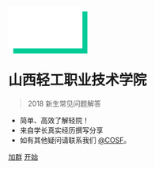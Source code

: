 <img style="width: 150px;filter: drop-shadow(rgb(0, 204, 153) 10px 10px);-webkit-filter: drop-shadow(rgb(0, 204, 153) 10px 10px);" src="_media/icon.svg" />

<h1>山西轻工职业技术学院</h1>

> 2018 新生常见问题解答

* 简单、高效了解轻院！
* 来自学长真实经历撰写分享
* 如有其他疑问请联系我们 [@COSF](http://cosf.gq)。

[加群](https://shang.qq.com/wpa/qunwpa?idkey=f648e57a74f45c6a66d55f427806e826f42aa8ad7e51e5886f6f997b725fdba4)
[开始](#开始)
